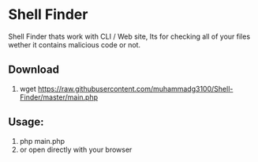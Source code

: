 # Shell Finder
Shell Finder thats work with CLI / Web site, Its for checking all of your files wether it contains malicious code or not.

## Download
1. wget https://raw.githubusercontent.com/muhammadg3100/Shell-Finder/master/main.php

## Usage:
1. php main.php
2. or open directly with your browser
